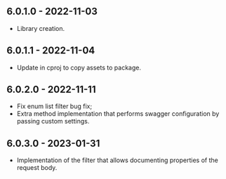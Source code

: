 ## 6.0.1.0 - 2022-11-03

- Library creation.

## 6.0.1.1 - 2022-11-04

- Update in cproj to copy assets to package.

## 6.0.2.0 - 2022-11-11

- Fix enum list filter bug fix;
- Extra method implementation that performs swagger configuration by passing custom settings.

## 6.0.3.0 - 2023-01-31

- Implementation of the filter that allows documenting properties of the request body.
